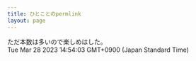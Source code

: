 ```yaml
---
title: ひとことのpermlink
layout: page
---
```

<div class="box" dt="1679982843336">
  ただ本数は多いので楽しめはした。
  <div class="content is-small">Tue Mar 28 2023 14:54:03 GMT+0900 (Japan Standard Time)</div>
</div>